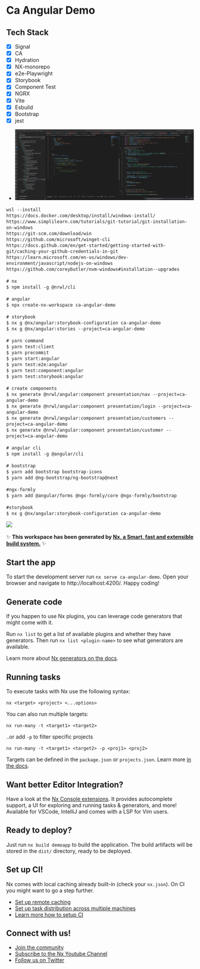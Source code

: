 # Ca Angular Demo

## Tech Stack
- [x] Signal
- [x] CA
- [x] Hydration
- [x] NX-monorepo
- [x] e2e-Playwright
- [x] Storybook
- [x] Component Test
- [x] NGRX 
- [x] Vite
- [x] Esbuild 
- [x] Bootstrap
- [x] jest
- ![alt text](./doc/unit-test.png)
```dotnetcli
wsl --install
https://docs.docker.com/desktop/install/windows-install/
https://www.simplilearn.com/tutorials/git-tutorial/git-installation-on-windows
https://git-scm.com/download/win
https://github.com/microsoft/winget-cli
https://docs.github.com/en/get-started/getting-started-with-git/caching-your-github-credentials-in-git
https://learn.microsoft.com/en-us/windows/dev-environment/javascript/nodejs-on-windows
https://github.com/coreybutler/nvm-windows#installation--upgrades

# nx
$ npm install -g @nrwl/cli

# angular
$ npx create-nx-workspace ca-angular-demo

# storybook
$ nx g @nx/angular:storybook-configuration ca-angular-demo
$ nx g @nx/angular:stories --project=ca-angular-demo

# yarn command
$ yarn test:client
$ yarn precommit
$ yarn start:angular
$ yarn test:e2e:angular
$ yarn test:component:angular
$ yarn test:storybook:angular

# create components
$ nx generate @nrwl/angular:component presentation/nav --project=ca-angular-demo
$ nx generate @nrwl/angular:component presentation/login --project=ca-angular-demo
$ nx generate @nrwl/angular:component presentation/customers --project=ca-angular-demo
$ nx generate @nrwl/angular:component presentation/customer --project=ca-angular-demo

# angular cli
$ npm install -g @angular/cli

# bootstrap
$ yarn add bootstrap bootstrap-icons
$ yarn add @ng-bootstrap/ng-bootstrap@next

#ngx-formly
$ yarn add @angular/forms @ngx-formly/core @ngx-formly/bootstrap

#storybook
$ nx g @nx/angular:storybook-configuration ca-angular-demo
```


<a alt="Nx logo" href="https://nx.dev" target="_blank" rel="noreferrer"><img src="https://raw.githubusercontent.com/nrwl/nx/master/images/nx-logo.png" width="45"></a>

✨ **This workspace has been generated by [Nx, a Smart, fast and extensible build system.](https://nx.dev)** ✨


## Start the app

To start the development server run `nx serve ca-angular-demo`. Open your browser and navigate to http://localhost:4200/. Happy coding!


## Generate code

If you happen to use Nx plugins, you can leverage code generators that might come with it.

Run `nx list` to get a list of available plugins and whether they have generators. Then run `nx list <plugin-name>` to see what generators are available.

Learn more about [Nx generators on the docs](https://nx.dev/plugin-features/use-code-generators).

## Running tasks

To execute tasks with Nx use the following syntax:

```
nx <target> <project> <...options>
```

You can also run multiple targets:

```
nx run-many -t <target1> <target2>
```

..or add `-p` to filter specific projects

```
nx run-many -t <target1> <target2> -p <proj1> <proj2>
```

Targets can be defined in the `package.json` or `projects.json`. Learn more [in the docs](https://nx.dev/core-features/run-tasks).

## Want better Editor Integration?

Have a look at the [Nx Console extensions](https://nx.dev/nx-console). It provides autocomplete support, a UI for exploring and running tasks & generators, and more! Available for VSCode, IntelliJ and comes with a LSP for Vim users.

## Ready to deploy?

Just run `nx build demoapp` to build the application. The build artifacts will be stored in the `dist/` directory, ready to be deployed.

## Set up CI!

Nx comes with local caching already built-in (check your `nx.json`). On CI you might want to go a step further.

- [Set up remote caching](https://nx.dev/core-features/share-your-cache)
- [Set up task distribution across multiple machines](https://nx.dev/nx-cloud/features/distribute-task-execution)
- [Learn more how to setup CI](https://nx.dev/recipes/ci)

## Connect with us!

- [Join the community](https://nx.dev/community)
- [Subscribe to the Nx Youtube Channel](https://www.youtube.com/@nxdevtools)
- [Follow us on Twitter](https://twitter.com/nxdevtools)
